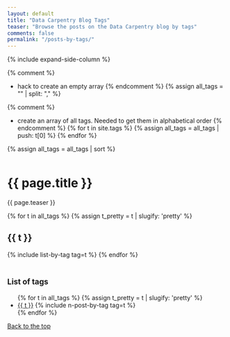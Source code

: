 ```yaml
---
layout: default
title: "Data Carpentry Blog Tags"
teaser: "Browse the posts on the Data Carpentry blog by tags"
comments: false
permalink: "/posts-by-tags/"
---
```


{% include expand-side-column %}

{% comment %}
* hack to create an empty array
{% endcomment %}
{% assign all_tags = "" | split: "," %}

{% comment %}
* create an array of all tags. Needed to get them in alphabetical order
{% endcomment %}
{% for t in site.tags %}
{% assign all_tags = all_tags | push: t[0]  %}
{% endfor %}

{% assign all_tags = all_tags | sort %}

<div class="row t30">

<div class="medium-8 column list-posts">

  <div itemprop="name">
  <h1>{{ page.title }}</h1>
  </div>

  <p class="teaser" itemprop="description">
    {{ page.teaser }}
  </p>

{% for t in all_tags %}
{% assign t_pretty = t | slugify: 'pretty' %}
<h2 id="blog-tag-{{ t_pretty }}">{{ t }}</h2>

{% include list-by-tag tag=t %}
{% endfor %}
</div>

<div class="medium-4 column list-tags">
<h2><small>List of tags</small></h2>
<ul>
{% for t in all_tags %}
{% assign t_pretty = t | slugify: 'pretty' %}
<li><a href="#blog-tag-{{t_pretty}}">{{ t }}</a> {% include n-post-by-tag tag=t %}</li>
{% endfor %}
</ul>

<div style="position: sticky; top: 4rem;">
  <a href="#top-of-page"><i class="fas fa-chevron-up"></i> Back to the top</a>
</div>


</div>

</div>
